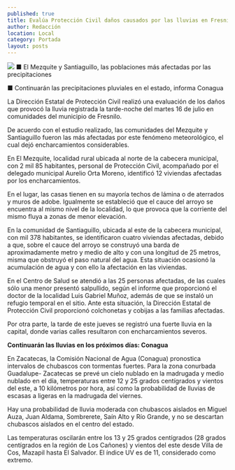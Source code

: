 ```yaml
---
published: true
title: Evalúa Protección Civil daños causados por las lluvias en Fresnillo
author: Redacción
location: Local
category: Portada
layout: posts
---
```


![](http://i.imgur.com/mUnW5Jtm.jpg)
■ El Mezquite y Santiaguillo, las poblaciones más afectadas por las precipitaciones

■ Continuarán las precipitaciones pluviales en el estado, informa Conagua

La Dirección Estatal de Protección Civil realizó una evaluación de los daños que provocó la lluvia registrada la tarde-noche del martes 16 de julio en comunidades del municipio de Fresnilo.

De acuerdo con el estudio realizado, las comunidades del Mezquite y Santiaguillo fueron las más afectadas por este fenómeno meteorológico, el cual dejó encharcamientos  considerables.

En El Mezquite, localidad rural ubicada al norte de la cabecera municipal, con 2 mil 85 habitantes, personal de Protección Civil, acompañado por el delegado municipal Aurelio Orta Moreno, identificó 12 viviendas afectadas por los encharcamientos.

En el lugar, las casas tienen en su mayoría techos de lámina o de aterrados y muros de adobe. Igualmente se estableció que el cauce del arroyo se encuentra al mismo nivel de la localidad, lo que provoca que la corriente del mismo fluya a zonas de menor elevación.

En la comunidad de Santiaguillo, ubicada al este de la cabecera municipal, con mil 378 habitantes, se identificaron cuatro viviendas afectadas, debido a que, sobre el cauce del arroyo se construyó una barda de aproximadamente metro y medio de alto y con una longitud de 25 metros, misma que obstruyó el paso natural del agua.
Esta situación ocasionó la acumulación de agua y con ello la afectación en las viviendas. 

En el Centro de Salud se atendió a las 25 personas afectadas, de las cuales sólo una menor presentó salpullido, según el informe que proporcionó el doctor de la localidad Luis Gabriel Muñoz, además de que se instaló un refugio temporal en el sitio.
Ante esta situación, la Dirección Estatal de Protección Civil proporcionó colchonetas y cobijas a las familias afectadas. 

Por otra parte, la tarde de este jueves se registró una fuerte lluvia en la capital, donde varias calles resultaron con encharcamientos severos. 

**Continuarán las lluvias en 
los próximos días: Conagua**

En Zacatecas, la Comisión Nacional de Agua (Conagua) pronostica intervalos de chubascos con tormentas fuertes. Para la zona conurbada Guadalupe- Zacatecas se prevé un cielo nublado en la madrugada y medio nublado en el día, temperaturas entre 12 y 25 grados centígrados y vientos del este, a 10 kilómetros por hora, así como la probabilidad de lluvias de escasas a ligeras en la madrugada del viernes.

Hay una probabilidad de lluvia moderada con chubascos aislados en Miguel Auza, Juan Aldama, Sombrerete, Saín Alto y Río Grande, y no se descartan chubascos aislados en el centro del estado. 

Las temperaturas oscilarán entre los 13 y 25 grados centígrados (28 grados centígrados en la región de Los Cañones) y vientos del este desde Villa de Cos, Mazapil hasta El Salvador. El índice UV es de 11, considerado como extremo.
